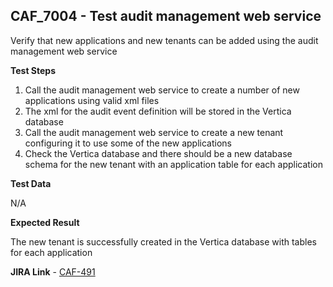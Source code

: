 ## CAF_7004 - Test audit management web service ##

Verify that new applications and new tenants can be added using the audit management web service

**Test Steps**

1. Call the audit management web service to create a number of new applications using valid xml files
2. The xml for the audit event definition will be stored in the Vertica database
3. Call the audit management web service to create a new tenant configuring it to use some of the new applications
4. Check the Vertica database and there should be a new database schema for the new tenant with an application table for each application

**Test Data**

N/A

**Expected Result**

The new tenant is successfully created in the Vertica database with tables for each application

**JIRA Link** - [CAF-491](https://jira.autonomy.com/browse/CAF-491)
